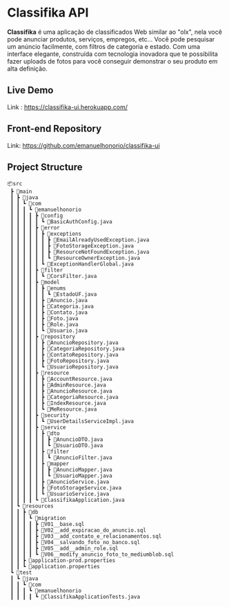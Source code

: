 # Classifika API

**Classifika** é uma aplicação de classificados Web similar ao "olx", nela você pode anunciar produtos, serviços, empregos, etc... Você pode pesquisar um anúncio facilmente, com filtros de categoria e estado.
Com uma interface elegante, construída com tecnologia inovadora que te possibilita fazer uploads de fotos para você conseguir demonstrar o seu produto em alta definição.

## Live Demo

Link : https://classifika-ui.herokuapp.com/

## Front-end Repository

Link: https://github.com/emanuelhonorio/classifika-ui

## Project Structure

```
📦src
 ┣ 📂main
 ┃ ┣ 📂java
 ┃ ┃ ┗ 📂com
 ┃ ┃ ┃ ┗ 📂emanuelhonorio
 ┃ ┃ ┃ ┃ ┣ 📂config
 ┃ ┃ ┃ ┃ ┃ ┗ 📜BasicAuthConfig.java
 ┃ ┃ ┃ ┃ ┣ 📂error
 ┃ ┃ ┃ ┃ ┃ ┣ 📂exceptions
 ┃ ┃ ┃ ┃ ┃ ┃ ┣ 📜EmailAlreadyUsedException.java
 ┃ ┃ ┃ ┃ ┃ ┃ ┣ 📜FotoStorageException.java
 ┃ ┃ ┃ ┃ ┃ ┃ ┣ 📜ResourceNotFoundException.java
 ┃ ┃ ┃ ┃ ┃ ┃ ┗ 📜ResourceOwnerException.java
 ┃ ┃ ┃ ┃ ┃ ┗ 📜ExceptionHandlerGlobal.java
 ┃ ┃ ┃ ┃ ┣ 📂filter
 ┃ ┃ ┃ ┃ ┃ ┗ 📜CorsFilter.java
 ┃ ┃ ┃ ┃ ┣ 📂model
 ┃ ┃ ┃ ┃ ┃ ┣ 📂enums
 ┃ ┃ ┃ ┃ ┃ ┃ ┗ 📜EstadoUF.java
 ┃ ┃ ┃ ┃ ┃ ┣ 📜Anuncio.java
 ┃ ┃ ┃ ┃ ┃ ┣ 📜Categoria.java
 ┃ ┃ ┃ ┃ ┃ ┣ 📜Contato.java
 ┃ ┃ ┃ ┃ ┃ ┣ 📜Foto.java
 ┃ ┃ ┃ ┃ ┃ ┣ 📜Role.java
 ┃ ┃ ┃ ┃ ┃ ┗ 📜Usuario.java
 ┃ ┃ ┃ ┃ ┣ 📂repository
 ┃ ┃ ┃ ┃ ┃ ┣ 📜AnuncioRepository.java
 ┃ ┃ ┃ ┃ ┃ ┣ 📜CategoriaRepository.java
 ┃ ┃ ┃ ┃ ┃ ┣ 📜ContatoRepository.java
 ┃ ┃ ┃ ┃ ┃ ┣ 📜FotoRepository.java
 ┃ ┃ ┃ ┃ ┃ ┗ 📜UsuarioRepository.java
 ┃ ┃ ┃ ┃ ┣ 📂resource
 ┃ ┃ ┃ ┃ ┃ ┣ 📜AccountResource.java
 ┃ ┃ ┃ ┃ ┃ ┣ 📜AdminResource.java
 ┃ ┃ ┃ ┃ ┃ ┣ 📜AnuncioResource.java
 ┃ ┃ ┃ ┃ ┃ ┣ 📜CategoriaResource.java
 ┃ ┃ ┃ ┃ ┃ ┣ 📜IndexResource.java
 ┃ ┃ ┃ ┃ ┃ ┗ 📜MeResource.java
 ┃ ┃ ┃ ┃ ┣ 📂security
 ┃ ┃ ┃ ┃ ┃ ┗ 📜UserDetailsServiceImpl.java
 ┃ ┃ ┃ ┃ ┣ 📂service
 ┃ ┃ ┃ ┃ ┃ ┣ 📂dto
 ┃ ┃ ┃ ┃ ┃ ┃ ┣ 📜AnuncioDTO.java
 ┃ ┃ ┃ ┃ ┃ ┃ ┗ 📜UsuarioDTO.java
 ┃ ┃ ┃ ┃ ┃ ┣ 📂filter
 ┃ ┃ ┃ ┃ ┃ ┃ ┗ 📜AnuncioFilter.java
 ┃ ┃ ┃ ┃ ┃ ┣ 📂mapper
 ┃ ┃ ┃ ┃ ┃ ┃ ┣ 📜AnuncioMapper.java
 ┃ ┃ ┃ ┃ ┃ ┃ ┗ 📜UsuarioMapper.java
 ┃ ┃ ┃ ┃ ┃ ┣ 📜AnuncioService.java
 ┃ ┃ ┃ ┃ ┃ ┣ 📜FotoStorageService.java
 ┃ ┃ ┃ ┃ ┃ ┗ 📜UsuarioService.java
 ┃ ┃ ┃ ┃ ┗ 📜ClassifikaApplication.java
 ┃ ┗ 📂resources
 ┃ ┃ ┣ 📂db
 ┃ ┃ ┃ ┗ 📂migration
 ┃ ┃ ┃ ┃ ┣ 📜V01__base.sql
 ┃ ┃ ┃ ┃ ┣ 📜V02__add_expiracao_do_anuncio.sql
 ┃ ┃ ┃ ┃ ┣ 📜V03__add_contato_e_relacionamentos.sql
 ┃ ┃ ┃ ┃ ┣ 📜V04__salvando_foto_no_banco.sql
 ┃ ┃ ┃ ┃ ┣ 📜V05__add__admin_role.sql
 ┃ ┃ ┃ ┃ ┗ 📜V06__modify_anuncio_foto_to_mediumblob.sql
 ┃ ┃ ┣ 📜application-prod.properties
 ┃ ┃ ┗ 📜application.properties
 ┗ 📂test
 ┃ ┗ 📂java
 ┃ ┃ ┗ 📂com
 ┃ ┃ ┃ ┗ 📂emanuelhonorio
 ┃ ┃ ┃ ┃ ┗ 📜ClassifikaApplicationTests.java
```

